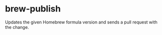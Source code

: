 # brew-publish
Updates the given Homebrew formula version and sends a pull request with the change.
